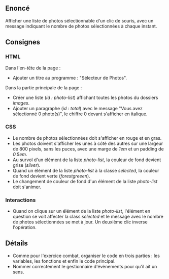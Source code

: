 ## Enoncé

Afficher une liste de photos sélectionnable d'un clic de souris, avec un message indiquant le nombre de photos sélectionnées à chaque instant.

## Consignes

### HTML

Dans l'en-tête de  la page :

* Ajouter un titre au programme : "Sélecteur de Photos".

Dans la partie principale de la page :

* Créer une liste (*id : photo-list*) affichant toutes les photos du dossiers *images*.
* Ajouter un paragraphe (*id : total*) avec le message "Vous avez sélectionné 0 photo(s)", le chiffre 0 devant s'afficher en italique.

### CSS

* Le nombre de photos sélectionnées doit s'afficher en rouge et en gras.
* Les photos doivent s'afficher les unes à côté des autres sur une largeur de 800 pixels, sans les puces, avec une marge de *1em* et un padding de *0.5em*.
* Au survol d'un élément de la liste *photo-list*, la couleur de fond devient grise (*silver*).
* Quand un élément de la liste *photo-list* à la classe *selected*, la couleur de fond devient verte (*forestgreeen*).
* Le changement de couleur de fond d'un élément de la liste *photo-list* doit s'animer.

### Interactions

* Quand on clique sur un élément de la liste *photo-list*, l'élément en question se voit affecter la class *selected* et le message avec le nombre de photos sélectionnées se met à jour. Un deuxième clic inverse l'opération.

## Détails

* Comme pour l'exercice combat, organiser le code en trois parties : les variables, les fonctions et enfin le code principal.
* Nommer correctement le gestionnaire d'évènements pour qu'il ait un sens.